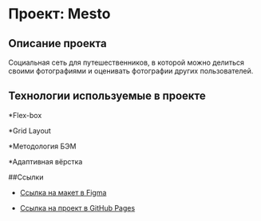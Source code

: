 # Проект: Mesto

 

## Описание проекта

Социальная сеть для путешественников, в которой можно делиться своими фотографиями и оценивать фотографии других пользователей.

## Технологии используемые в проекте
*Flex-box

*Grid Layout

*Методология БЭМ

*Адаптивная вёрстка

##Ссылки

 

* [Ссылка на макет в Figma]() 

 

* [Ссылка на проект в GitHub Pages]()
